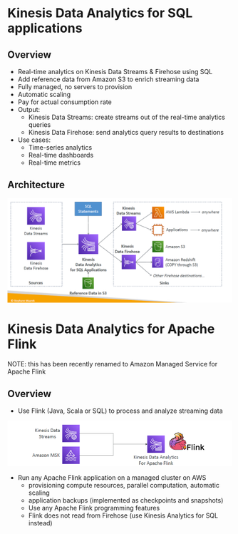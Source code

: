 # Kinesis Data Analytics for SQL applications

## Overview

- Real-time analytics on Kinesis Data Streams & Firehose using SQL
- Add reference data from Amazon S3 to enrich streaming data
- Fully managed, no servers to provision
- Automatic scaling
- Pay for actual consumption rate
- Output:
  - Kinesis Data Streams: create streams out of the real-time analytics queries
  - Kinesis Data Firehose: send analytics query results to destinations
- Use cases:
  - Time-series analytics
  - Real-time dashboards
  - Real-time metrics

## Architecture

![image](./19_08_Kinesis_Data_Analytics_Sql_App.png)

# Kinesis Data Analytics for Apache Flink

NOTE: this has been recently renamed to Amazon Managed Service for Apache Flink

## Overview

- Use Flink (Java, Scala or SQL) to process and analyze streaming data

![image](./19_08_Kinesis_Data_Analytics_Apache_Flink.png)

- Run any Apache Flink application on a managed cluster on AWS
  - provisioning compute resources, parallel computation, automatic scaling
  - application backups (implemented as checkpoints and snapshots)
  - Use any Apache Flink programming features
  - Flink does not read from Firehose (use Kinesis Analytics for SQL instead)
